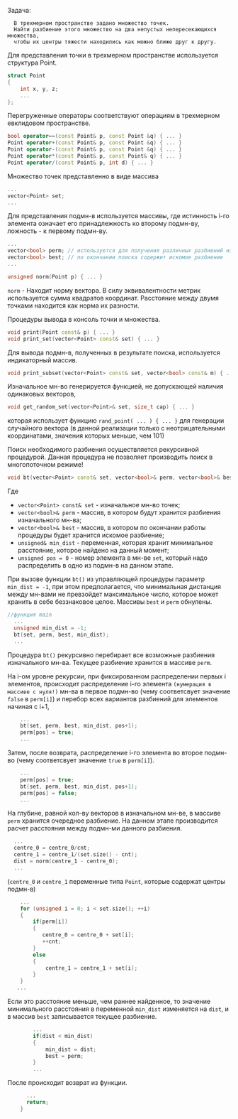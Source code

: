 Задача:
```
  В трехмерном пространстве задано множество точек. 
  Найти разбиение этого множество на два непустых непересекающихся множества, 
  чтобы их центры тяжести находились как можно ближе друг к другу. 
```

Для представления точки в трехмерном пространстве используется структура Point.
```c++
struct Point
{
    int x, y, z;
    ...
};
```
Перегруженные операторы соответствуют операциям в трехмерном евклидовом пространстве.
```C++
bool operator==(const Point& p, const Point &q) { ... }
Point operator+(const Point& p, const Point &q) { ... }
Point operator-(const Point& p, const Point &q) { ... }
Point operator*(const Point& p, const Point& q) { ... }
Point operator/(const Point& p, int d) { ... }
```

Множество точек представленно в виде массива
```C++
...
vector<Point> set;
...
```

Для представления подмн-в используется массивы, где истинность i-го элемента означает его принадлежность ко второму подмн-ву,
ложность - к первому подмн-ву.
```C++
...
vector<bool> perm; // используется для получения различных разбиений изначального мн-ва
vector<bool> best; // по окончании поиска содержит искомое разбиение
...
````


```C++
unsigned norm(Point p) { ... }
```
`norm` - Находит норму вектора. В силу эквивалентности метрик используется сумма квадратов координат. 
Расстояние между двумя точками находится как норма их разности.

Процедуры вывода в консоль точки и множества.
```C++
void print(Point const& p) { ... }
void print_set(vector<Point> const& set) { ... }
```
Для вывода подмн-в, полученных в результате поиска, используется индикаторный массив. 
```C++
void print_subset(vector<Point> const& set, vector<bool> const& m) { ... }
```
Изначальное мн-во генерируется функцией, не допускающей наличия одинаковых векторов,
```C++
void get_random_set(vector<Point>& set, size_t cap) { ... }
````
которая использует функцию `rand_point( ... ) { ... }` 
для генерации случайного вектора (в данной реализации только с неотрицательными координатами, 
значения которых меньше, чем 101)

Поиск необходимого разбиения осуществляется рекурсивной процедурой.
Данная процедура не позволяет производить поиск в многопоточном режиме!
```C++
void bt(vector<Point> const& set, vector<bool>& perm, vector<bool>& best, unsigned& min_dist, unsigned pos = 0) { ... }
```
Где
  - `vector<Point> const& set` - изначальное мн-во точек;
  - `vector<bool>& perm` - массив, в котором будут хранится разбиения изначального мн-ва;
  - `vector<bool>& best` - массив, в котором по окончании работы процедуры будет хранится искомое разбиение;
  - `unsigned& min_dist` - переменная, которая хранит минимальное расстояние, которое найдено на данный момент;
  - `unsigned pos = 0` - номер элемента в мн-ве `set`, который надо распределить в одно из подмн-в на данном этапе.

При вызове функции `bt()` из управляющей процедуры параметр `min_dist = -1`, при этом предполагается, что минимальная 
дистанция между мн-вами не превзойдет максимальное число, 
которое может хранить в себе беззнаковое целое. Массивы `best` и `perm` обнулены.

```C++
//функция main
  ...
  unsigned min_dist = -1;
  bt(set, perm, best, min_dist);
  ...
```

Процедура `bt()` рекурсивно перебирает все возможные разбиения изначального мн-ва. Текущее разбиение 
хранится в массиве `perm`. 


На i-ом уровне рекурсии, при фиксированном распределении первых i элементов, 
происходит распределение i-го элемента `(нумерация в массиве с нуля!)` мн-ва в первое подмн-во
(чему соответсвует значение `false` в  `perm[i]`)
и перебор всех вариантов разбиений для элементов начиная с i+1,
```C++
    ...
    bt(set, perm, best, min_dist, pos+1);
    perm[pos] = true;
    ...
```    


Затем, после возврата, распределение i-го элемента во второе подмн-во
(чему соответсвует значение `true` в  `perm[i]`).
```C++
    ...
    perm[pos] = true;
    bt(set, perm, best, min_dist, pos+1);
    perm[pos] = false;
    ...
```

На глубине, равной кол-ву векторов в изначальном мн-ве, в массиве `perm` хранится очередное разбиение.
На данном этапе производится расчет расстояния между подмн-ми данного разбиения.

```C++
  ...
  centre_0 = centre_0/cnt;
  centre_1 = centre_1/(set.size() - cnt);
  dist = norm(centre_1 - centre_0);  
  ...
```
(`centre_0` и `centre_1`  переменные типа `Point`, которые содержат центры подмн-в)
```C++
    ...
    for (unsigned i = 0; i < set.size(); ++i)
    {
        if(perm[i])
        {
           centre_0 = centre_0 + set[i];
           ++cnt;
        }
        else
        {
            centre_1 = centre_1 + set[i];
        }
    }    
   ...
```
Если это расстояние меньше, 
чем раннее найденное, то значение минимального расстояния в переменной `min_dist` изменяется на `dist`,
и в массив `best` записывается текущее разбиение.

```C++
        ...
        if(dist < min_dist)
        {
            min_dist = dist;
            best = perm;
        }
        ...
```
После происходит возврат из функции.
```C++
      ...
      return;
    }
```
